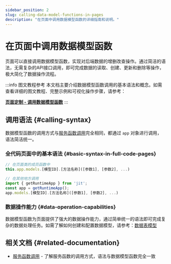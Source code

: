 ```yaml
---
sidebar_position: 2
slug: calling-data-model-functions-in-pages
description: "在页面中调用数据模型函数的详细指南和说明。"
---
```


# 在页面中调用数据模型函数

页面可以直接调用数据模型函数，实现对后端数据的增删改查操作。通过简洁的语法，无需复杂的API接口调用，即可完成数据的读取、创建、更新和删除等操作，极大简化了数据操作流程。

:::info 图文教程参考
本文档主要介绍数据模型函数调用的基本语法和概念。如需查看详细的图文教程、完整示例和可视化操作步骤，请参考：

**[页面定制 - 调用数据模型函数](../frontend-ui-customization/page-customization#call-data-model-function)**
:::

## 调用语法 {#calling-syntax}

数据模型函数的调用方式与[服务函数调用](./calling-service-functions-in-pages)完全相同，都通过 `app` 对象进行调用，语法简洁统一。

### 全代码页面中的基本语法 {#basic-syntax-in-full-code-pages}

```typescript
// 在页面类的成员函数中
this.app.models.[模型ID].[方法名称]([参数1], [参数2], ...)

// 在其他地方调用
import { getRuntimeApp } from 'jit';
const app = getRuntimeApp();
app.models.[模型ID].[方法名称]([参数1], [参数2], ...)
```

### 数据操作能力 {#data-operation-capabilities}
数据模型函数为页面提供了强大的数据操作能力，通过简单统一的语法即可完成复杂的数据处理任务。如需了解如何创建和配置数据模型，请参考：[数据表模型](../data-modeling/data-table-model.md)

## 相关文档 {#related-documentation}

- [服务函数调用](./calling-service-functions-in-pages) - 了解服务函数的调用方式，语法与数据模型函数完全一致
